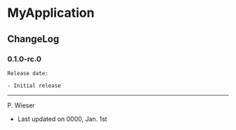 # MyApplication

## ChangeLog

### 0.1.0-rc.0

    Release date: 

    - Initial release

---
P. Wieser
- Last updated on 0000, Jan. 1st
